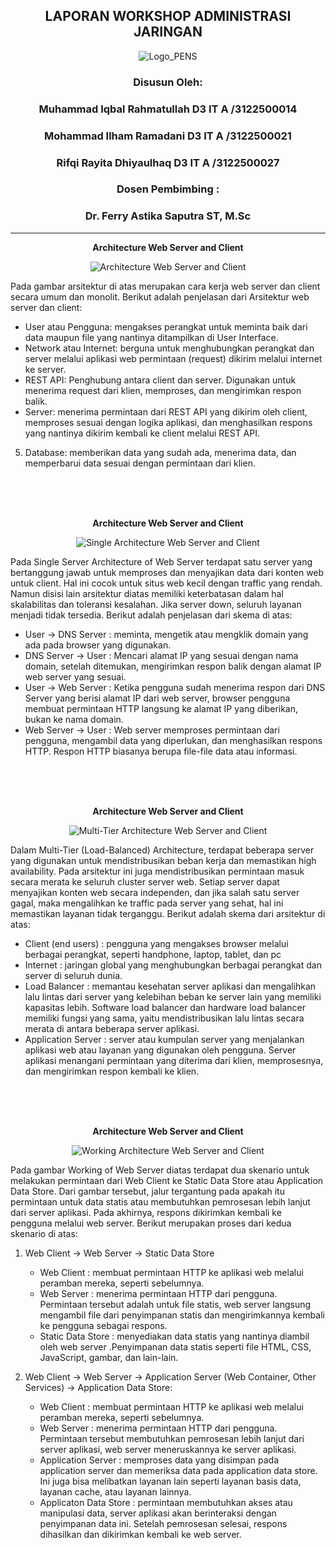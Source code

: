 <div align="center">

## LAPORAN WORKSHOP ADMINISTRASI JARINGAN

![Logo_PENS](https://github.com/Ilhamroe/Workshop-Administrasi-Jaringan/assets/111882022/8a555f25-f1dd-4af9-b0bd-14c19bcefdc6)


### Disusun Oleh:

### Muhammad Iqbal Rahmatullah D3 IT A /3122500014

### Mohammad Ilham Ramadani D3 IT A /3122500021

### Rifqi Rayita Dhiyaulhaq D3 IT A /3122500027

### Dosen Pembimbing :

### Dr. Ferry Astika Saputra ST, M.Sc

</div>


---
<div align="center">

**Architecture Web Server and Client**

![Architecture Web Server and Client](https://github.com/Ilhamroe/Workshop-Administrasi-Jaringan/assets/111882022/b0e5bebc-1c8e-49c0-889a-4530a150cecc)

</div>

Pada gambar arsitektur di atas merupakan cara kerja web server dan client secara umum dan monolit. Berikut adalah penjelasan dari Arsitektur web server dan client:
- User atau Pengguna: mengakses perangkat untuk meminta baik dari data maupun file yang nantinya ditampilkan di User Interface.
- Network atau Internet: berguna untuk menghubungkan perangkat dan server melalui aplikasi web permintaan (request) dikirim melalui internet ke server.
- REST API: Penghubung antara client dan server. Digunakan untuk menerima request dari klien, memproses, dan mengirimkan respon balik.
- Server: menerima permintaan dari REST API yang dikirim oleh client, memproses sesuai dengan logika aplikasi, dan menghasilkan respons yang nantinya dikirim kembali ke client melalui REST API.
5. Database: memberikan data yang sudah ada, menerima data, dan memperbarui data sesuai dengan permintaan dari klien.

<br>
<br>
<br>

<div align="center">

**Architecture Web Server and Client**

![Single Architecture Web Server and Client](https://github.com/Ilhamroe/Workshop-Administrasi-Jaringan/assets/111882022/0906fad1-8ae2-43f2-b6c7-20e30bde8d8f)

</div>

Pada Single Server Architecture of Web Server terdapat satu server yang bertanggung jawab untuk memproses dan menyajikan data dari konten web untuk client. Hal ini cocok untuk situs web kecil dengan traffic yang rendah. Namun disisi lain arsitektur diatas memiliki keterbatasan dalam hal skalabilitas dan toleransi kesalahan. Jika server down, seluruh layanan menjadi tidak tersedia. Berikut adalah penjelasan dari skema di atas:
- User -> DNS Server : meminta, mengetik atau mengklik domain yang ada pada browser yang digunakan.
- DNS Server -> User : Mencari alamat IP yang sesuai dengan nama domain, setelah ditemukan, mengirimkan respon balik dengan alamat IP web server yang sesuai.
- User -> Web Server : Ketika pengguna sudah menerima respon dari DNS Server yang berisi alamat IP dari web server, browser pengguna membuat permintaan HTTP langsung ke alamat IP yang diberikan, bukan ke nama domain.
- Web Server -> User : Web server memproses permintaan dari pengguna, mengambil data yang diperlukan, dan menghasilkan respons HTTP. Respon HTTP biasanya berupa file-file data atau informasi.

<br>
<br>
<br>

<div align="center">

**Architecture Web Server and Client**

![Multi-Tier Architecture Web Server and Client](https://github.com/Ilhamroe/Workshop-Administrasi-Jaringan/assets/111882022/06f6d1f0-4cca-46a1-9483-c5d9fce1b9f2)

</div>

Dalam Multi-Tier (Load-Balanced) Architecture, terdapat beberapa server yang digunakan untuk mendistribusikan beban kerja dan memastikan high availability. Pada arsitektur ini juga mendistribusikan permintaan masuk secara merata ke seluruh cluster server web. Setiap server dapat menyajikan konten web secara independen, dan jika salah satu server gagal, maka mengalihkan ke traffic pada server yang sehat, hal ini memastikan layanan tidak terganggu. Berikut adalah skema dari arsitektur di atas:
- Client (end users) : pengguna yang mengakses browser melalui berbagai perangkat, seperti handphone, laptop, tablet, dan pc
- Internet : jaringan global yang menghubungkan berbagai perangkat dan server di seluruh dunia.
- Load Balancer : memantau kesehatan server aplikasi dan mengalihkan lalu lintas dari server yang kelebihan beban ke server lain yang memiliki kapasitas lebih. Software load balancer dan hardware load balancer memiliki fungsi yang sama, yaitu mendistribusikan lalu lintas secara merata di antara beberapa server aplikasi.
- Application Server : server atau kumpulan server yang menjalankan aplikasi web atau layanan yang digunakan oleh pengguna. Server aplikasi menangani permintaan yang diterima dari klien, memprosesnya, dan mengirimkan respon kembali ke klien.

<br>
<br>
<br>

<div align="center">

**Architecture Web Server and Client**

![Working Architecture Web Server and Client](https://github.com/Ilhamroe/Workshop-Administrasi-Jaringan/assets/111882022/f09096c1-646c-498b-b5a8-920868557c6e)

</div>

Pada gambar Working of Web Server diatas terdapat dua skenario untuk melakukan permintaan dari Web Client ke Static Data Store atau Application Data Store. Dari gambar tersebut, jalur tergantung pada apakah itu permintaan untuk data statis atau membutuhkan pemrosesan lebih lanjut dari server aplikasi. Pada akhirnya, respons dikirimkan kembali ke pengguna melalui web server. Berikut merupakan proses dari kedua skenario di atas:

1. Web Client -> Web Server -> Static Data Store
   - Web Client : membuat permintaan HTTP ke aplikasi web melalui peramban mereka, seperti sebelumnya.
   - Web Server : menerima permintaan HTTP dari pengguna. Permintaan tersebut adalah untuk file statis, web server langsung mengambil file dari penyimpanan statis dan mengirimkannya kembali ke pengguna sebagai respons.
   - Static Data Store : menyediakan data statis yang nantinya diambil oleh web server  .Penyimpanan data statis seperti file HTML, CSS, JavaScript, gambar, dan lain-lain. 

2. Web Client -> Web Server -> Application Server (Web Container, Other Services) -> Application Data Store:
   - Web Client : membuat permintaan HTTP ke aplikasi web melalui peramban mereka, seperti sebelumnya.
   - Web Server : menerima permintaan HTTP dari pengguna. Permintaan tersebut membutuhkan pemrosesan lebih lanjut dari server aplikasi, web server meneruskannya ke server aplikasi.
   - Application Server : memproses data yang disimpan pada application server dan memeriksa data pada application data store. Ini juga bisa melibatkan layanan lain seperti layanan basis data, layanan cache, atau layanan lainnya. 
   - Applicaton Data Store : permintaan membutuhkan akses atau manipulasi data, server aplikasi akan berinteraksi dengan penyimpanan data ini. Setelah pemrosesan selesai, respons dihasilkan dan dikirimkan kembali ke web server.
